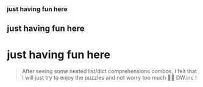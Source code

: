### just having fun here
## just having fun here
# just having fun here
> After seeing some nested list/dict comprehensions combos, I felt that I will just try to enjoy the puzzles and not worry too much 🎄🎅 DW.inc !
